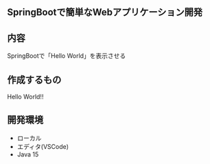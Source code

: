 ## SpringBootで簡単なWebアプリケーション開発

## 内容
SpringBootで「Hello World」を表示させる

## 作成するもの
Hello World!!

## 開発環境
- ローカル
- エディタ(VSCode)
- Java 15
